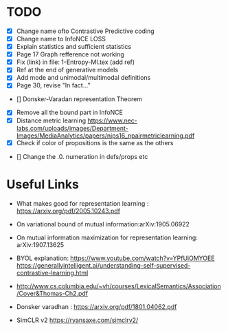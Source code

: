 # TODO

- [x]  Change name ofto Contrastive Predictive coding
- [x]  Change name to InfoNCE LOSS
- [x]  Explain statistics and sufficient statistics
- [x] Page 17 Graph refference not working
- [x] Fix (link) in file: 1-Entropy-MI.tex (add ref)
- [x] Ref at the end of generative models
- [x] Add mode and unimodal/multimodal definitions 
- [x] Page 30, revise "In fact..."
- [] Donsker-Varadan representation Theorem
- [x] Remove all the bound part in InfoNCE
- [x] Distance metric learning https://www.nec-labs.com/uploads/images/Department-Images/MediaAnalytics/papers/nips16_npairmetriclearning.pdf
- [x] Check if color of propositions is the same as the others
- [] Change the .0. numeration in defs/props etc

# Useful Links

- What makes good for representation learning : https://arxiv.org/pdf/2005.10243.pdf
- On variational bound of mutual information:arXiv:1905.06922
- On mutual information maximization for representation learning: arXiv:1907.13625
- BYOL explanation: https://www.youtube.com/watch?v=YPfUiOMYOEE
https://generallyintelligent.ai/understanding-self-supervised-contrastive-learning.html

- http://www.cs.columbia.edu/~vh/courses/LexicalSemantics/Association/Cover&Thomas-Ch2.pdf

- Donsker varadhan : https://arxiv.org/pdf/1801.04062.pdf

- SimCLR v2 https://ryansaxe.com/simclrv2/
